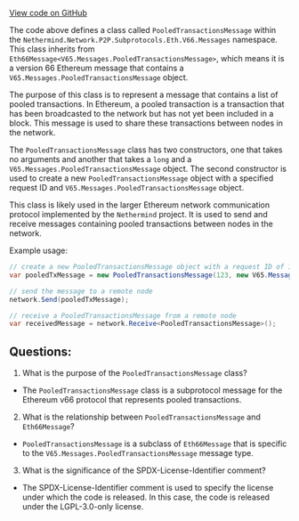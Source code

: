 [View code on GitHub](https://github.com/nethermindeth/nethermind/Nethermind.Network/P2P/Subprotocols/Eth/V66/Messages/PooledTransactionsMessage.cs)

The code above defines a class called `PooledTransactionsMessage` within the `Nethermind.Network.P2P.Subprotocols.Eth.V66.Messages` namespace. This class inherits from `Eth66Message<V65.Messages.PooledTransactionsMessage>`, which means it is a version 66 Ethereum message that contains a `V65.Messages.PooledTransactionsMessage` object. 

The purpose of this class is to represent a message that contains a list of pooled transactions. In Ethereum, a pooled transaction is a transaction that has been broadcasted to the network but has not yet been included in a block. This message is used to share these transactions between nodes in the network. 

The `PooledTransactionsMessage` class has two constructors, one that takes no arguments and another that takes a `long` and a `V65.Messages.PooledTransactionsMessage` object. The second constructor is used to create a new `PooledTransactionsMessage` object with a specified request ID and `V65.Messages.PooledTransactionsMessage` object. 

This class is likely used in the larger Ethereum network communication protocol implemented by the `Nethermind` project. It is used to send and receive messages containing pooled transactions between nodes in the network. 

Example usage:

```csharp
// create a new PooledTransactionsMessage object with a request ID of 123 and a PooledTransactionsMessage object
var pooledTxMessage = new PooledTransactionsMessage(123, new V65.Messages.PooledTransactionsMessage());

// send the message to a remote node
network.Send(pooledTxMessage);

// receive a PooledTransactionsMessage from a remote node
var receivedMessage = network.Receive<PooledTransactionsMessage>();
```
## Questions: 
 1. What is the purpose of the `PooledTransactionsMessage` class?
- The `PooledTransactionsMessage` class is a subprotocol message for the Ethereum v66 protocol that represents pooled transactions.

2. What is the relationship between `PooledTransactionsMessage` and `Eth66Message`?
- `PooledTransactionsMessage` is a subclass of `Eth66Message` that is specific to the `V65.Messages.PooledTransactionsMessage` message type.

3. What is the significance of the SPDX-License-Identifier comment?
- The SPDX-License-Identifier comment is used to specify the license under which the code is released. In this case, the code is released under the LGPL-3.0-only license.